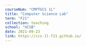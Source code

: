 ```yaml
---
courseNum: "CMPTGCS 1L"
title: "Computer Science Lab"
term: "F21"
collection: teaching
school: "UCSB"
date: 2021-09-23
link: https://ccs-1l-f21.github.io/
---
```

